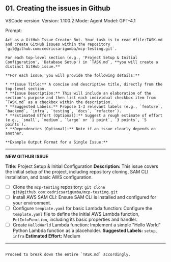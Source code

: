 ## 01. Creating the issues in Github

VSCode version: Version: 1.100.2
Mode: Agent
Model: GPT-4.1

Prompt:

```
Act as a GitHub Issue Creator Bot. Your task is to read #file:TASK.md and create GitHub issues within the repository `git@github.com:cedricsarigumba/mcp-testing.git`.

For each top-level section (e.g., 'Project Setup & Initial Configuration', 'Database Setup') in `TASK.md`, **you will create a distinct GitHub issue.**

**For each issue, you will provide the following details:**

* **Issue Title:** A concise and descriptive title, directly from the top-level section.
* **Issue Description:** This will include an elaboration of the section's purpose and then list each individual checkbox item from `TASK.md` as a checkbox within the description.
* **Suggested Labels:** Propose 1-3 relevant labels (e.g., `feature`, `backend`, `infra`, `testing`, `docs`, `refactor`).
* **Estimated Effort (Optional):** Suggest a rough estimate of effort (e.g., `small`, `medium`, `large` or `1 point`, `3 points`, `5 points`).
* **Dependencies (Optional):** Note if an issue clearly depends on another.

**Example Output Format for a Single Issue:**

```
---
**NEW GITHUB ISSUE**

**Title:** Project Setup & Initial Configuration
**Description:** This issue covers the initial setup of the project, including repository cloning, SAM CLI installation, and basic AWS configuration.

- [ ] Clone the `mcp-testing` repository: `git clone git@github.com:cedricsarigumba/mcp-testing.git`
- [ ] Install AWS SAM CLI: Ensure SAM CLI is installed and configured for your environment.
- [ ] Configure `template.yaml` for basic Lambda function: Configure the `template.yaml` file to define the initial AWS Lambda function, `PetInfoFunction`, including its basic properties and handler.
- [ ] Create `HelloWorld` Lambda function: Implement a simple "Hello World" Python Lambda function as a placeholder.
**Suggested Labels:** `setup`, `infra`
**Estimated Effort:** Medium
---
```

Proceed to break down the entire `TASK.md` accordingly.
```
